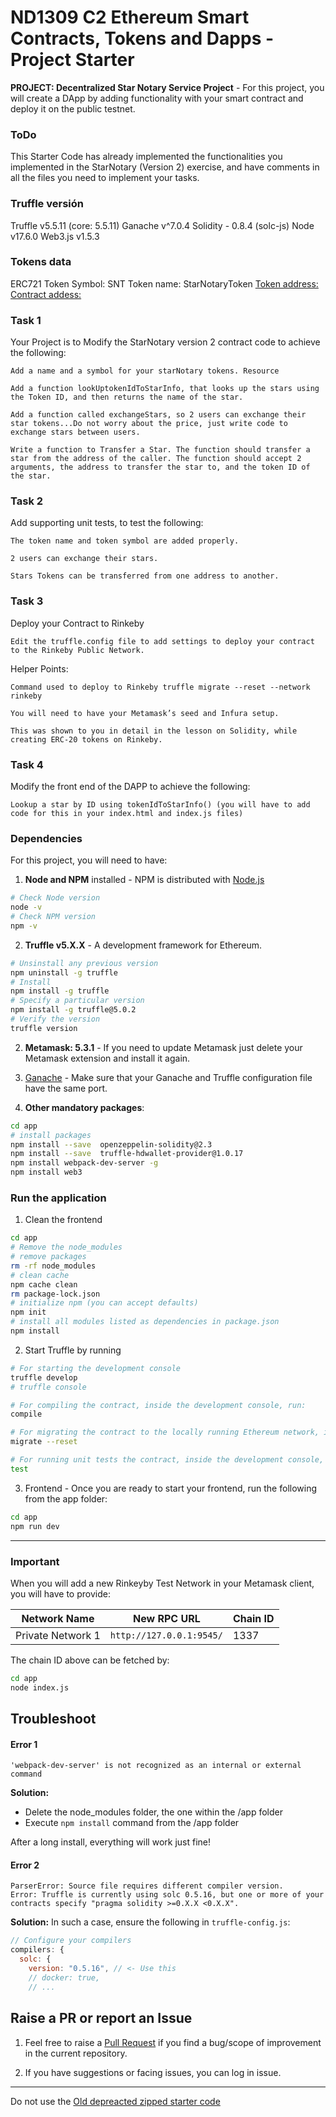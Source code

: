 # ND1309 C2 Ethereum Smart Contracts, Tokens and Dapps - Project Starter 
**PROJECT: Decentralized Star Notary Service Project** - For this project, you will create a DApp by adding functionality with your smart contract and deploy it on the public testnet.

### ToDo
This Starter Code has already implemented the functionalities you implemented in the StarNotary (Version 2) exercise, and have comments in all the files you need to implement your tasks.

### Truffle versión
Truffle v5.5.11 (core: 5.5.11)
Ganache v^7.0.4
Solidity - 0.8.4 (solc-js)
Node v17.6.0
Web3.js v1.5.3

### Tokens data
ERC721 Token Symbol: SNT
Token name: StarNotaryToken
[Token address:](https://rinkeby.etherscan.io/token/0xbca47a91704a20ea7b9016f44f3805aea7c7d57e)
[Contract addess:](https://rinkeby.etherscan.io/address/0xbca47a91704a20ea7b9016f44f3805aea7c7d57e)

### Task 1
Your Project is to Modify the StarNotary version 2 contract code to achieve the following:

    Add a name and a symbol for your starNotary tokens. Resource

    Add a function lookUptokenIdToStarInfo, that looks up the stars using the Token ID, and then returns the name of the star.

    Add a function called exchangeStars, so 2 users can exchange their star tokens...Do not worry about the price, just write code to exchange stars between users.

    Write a function to Transfer a Star. The function should transfer a star from the address of the caller. The function should accept 2 arguments, the address to transfer the star to, and the token ID of the star.

### Task 2
Add supporting unit tests, to test the following:

    The token name and token symbol are added properly.

    2 users can exchange their stars.

    Stars Tokens can be transferred from one address to another.

### Task 3
Deploy your Contract to Rinkeby

    Edit the truffle.config file to add settings to deploy your contract to the Rinkeby Public Network.

Helper Points:

    Command used to deploy to Rinkeby truffle migrate --reset --network rinkeby

    You will need to have your Metamask’s seed and Infura setup.

    This was shown to you in detail in the lesson on Solidity, while creating ERC-20 tokens on Rinkeby.

### Task 4
Modify the front end of the DAPP to achieve the following:

    Lookup a star by ID using tokenIdToStarInfo() (you will have to add code for this in your index.html and index.js files)


### Dependencies
For this project, you will need to have:
1. **Node and NPM** installed - NPM is distributed with [Node.js](https://www.npmjs.com/get-npm)
```bash
# Check Node version
node -v
# Check NPM version
npm -v
```


2. **Truffle v5.X.X** - A development framework for Ethereum. 
```bash
# Unsinstall any previous version
npm uninstall -g truffle
# Install
npm install -g truffle
# Specify a particular version
npm install -g truffle@5.0.2
# Verify the version
truffle version
```


2. **Metamask: 5.3.1** - If you need to update Metamask just delete your Metamask extension and install it again.


3. [Ganache](https://www.trufflesuite.com/ganache) - Make sure that your Ganache and Truffle configuration file have the same port.


4. **Other mandatory packages**:
```bash
cd app
# install packages
npm install --save  openzeppelin-solidity@2.3
npm install --save  truffle-hdwallet-provider@1.0.17
npm install webpack-dev-server -g
npm install web3
```


### Run the application
1. Clean the frontend 
```bash
cd app
# Remove the node_modules  
# remove packages
rm -rf node_modules
# clean cache
npm cache clean
rm package-lock.json
# initialize npm (you can accept defaults)
npm init
# install all modules listed as dependencies in package.json
npm install
```


2. Start Truffle by running
```bash
# For starting the development console
truffle develop
# truffle console

# For compiling the contract, inside the development console, run:
compile

# For migrating the contract to the locally running Ethereum network, inside the development console
migrate --reset

# For running unit tests the contract, inside the development console, run:
test
```

3. Frontend - Once you are ready to start your frontend, run the following from the app folder:
```bash
cd app
npm run dev
```

---

### Important
When you will add a new Rinkeyby Test Network in your Metamask client, you will have to provide:

| Network Name | New RPC URL | Chain ID |
|---|---|---|
|Private Network 1|`http://127.0.0.1:9545/`|1337 |

The chain ID above can be fetched by:
```bash
cd app
node index.js
```

## Troubleshoot
#### Error 1 
```
'webpack-dev-server' is not recognized as an internal or external command
```
**Solution:**
- Delete the node_modules folder, the one within the /app folder
- Execute `npm install` command from the /app folder

After a long install, everything will work just fine!


#### Error 2
```
ParserError: Source file requires different compiler version. 
Error: Truffle is currently using solc 0.5.16, but one or more of your contracts specify "pragma solidity >=0.X.X <0.X.X".
```
**Solution:** In such a case, ensure the following in `truffle-config.js`:
```js
// Configure your compilers  
compilers: {    
  solc: {      
    version: "0.5.16", // <- Use this        
    // docker: true,
    // ...
```

## Raise a PR or report an Issue
1. Feel free to raise a [Pull Request](https://github.com/udacity/nd1309-p2-Decentralized-Star-Notary-Service-Starter-Code/pulls) if you find a bug/scope of improvement in the current repository. 

2. If you have suggestions or facing issues, you can log in issue. 

---

Do not use the [Old depreacted zipped starter code](https://s3.amazonaws.com/video.udacity-data.com/topher/2019/January/5c51c4c0_project-5-starter-code/project-5-starter-code.zip)
